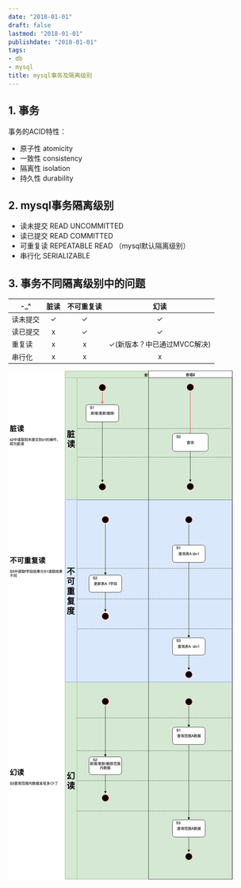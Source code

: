 ```yaml
---
date: "2018-01-01"
draft: false
lastmod: "2018-01-01"
publishdate: "2018-01-01"
tags:
- db
- mysql
title: mysql事务及隔离级别
---
```


## 1. 事务
事务的ACID特性：
* 原子性 atomicity
* 一致性 consistency
* 隔离性 isolation
* 持久性 durability

## 2. mysql事务隔离级别
* 读未提交 READ UNCOMMITTED
* 读已提交 READ COMMITTED
* 可重复读 REPEATABLE READ （mysql默认隔离级别）
* 串行化 SERIALIZABLE

## 3. 事务不同隔离级别中的问题

|      -_^     | 脏读        | 不可重复读 | 幻读 |
| --------- | :----------:|:---------:|:-----:| 
| 读未提交      | ✓         | ✓        |   ✓    | 
| 读已提交      | x         | ✓        |    ✓   |
| 重复读       | x         | x        |     ✓(新版本？中已通过MVCC解决)  |
| 串行化       | x         | x       |    x   | 

![transaction-issue](../../../picture/transaction-issue.png)



